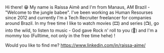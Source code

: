 Hi there! 😁 My name is Raíssa Aimê and I'm from Manaus, AM Brazil - "Welcome to the jungle babee". 
I've been working as Human Resourses since 2012 and currently I'm a Tech Recruiter freelancer for companies around Brazil. 
In my free time I like to watch movies (🎞️) and series (📺), go into the wild, to listen to music - God gave Rock n' roll to you (🎵) and I'm a mommy too (Fulltime, not only in the free time hehe) ! 

Would you like to find me?   https://www.linkedin.com/in/raissa-aime/
